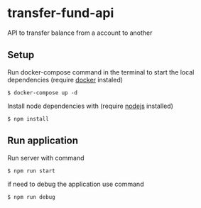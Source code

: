 # transfer-fund-api
API to transfer balance from a account to another

## Setup

Run docker-compose command in the terminal to start the local dependencies (require [docker](https://docs.docker.com/get-docker/) instaled)
```
$ docker-compose up -d
```

Install node dependencies with (require [nodejs](https://nodejs.org/en/download/) installed)
```
$ npm install
```

## Run application

Run server with command
```
$ npm run start
```

if need to debug the application use command
```
$ npm run debug
```